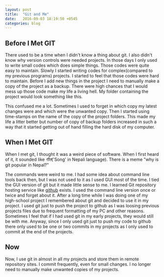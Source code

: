 ```yaml
---
layout: post
title:  "Git and Me"
date:   2016-09-03 18:19:50 +0545
categories: blog
---
```


## Before I Met GIT

There used to be a time when I didn't know a thing about git. I also didn't know why version controls were needed projects. In those days I only used to write small codes which does simple things. Those codes were quite easy to maintain. Slowly I started writing codes for complex(compared to my previous programs) projects. I started to feel that those codes were hard to maintain. Before I add new things in the project I need to manually make a copy of the project as a backup. There were high chances that I would mess up those code make my life a living hell. My folder containing the project would look something like this.

This confused me a lot. Sometimes I used to forget in which copy my latest changes were and which were the unwanted copy. Then I started using time-stamps on the name of the copy of the project folders. This made my life a litter better but number of copy of backup folders increased in such a way that it started getting out of hand filling the hard disk of my computer.

## When I Met GIT

When I met git, I thought it was a weird piece of software. When I first heard of it, it sounded like *गीत*('Song' in Nepali language). There is a meme "why is git popular in Nepal?"

The commands were weird to me. I had some idea about command line tools back then, but I was not used to it as I used GUI most of the time. I tied the GUI version of git but it made little sense to me. I learned Git repository hosting service like [github] exists. I used the command line version once or twice and forget about it. After a long time while I was doing one of my high-school project I remembered about git and decided to use it in my project. I used git just to push the project to github as I was loosing previous projects files due to frequent formatting of my PC and other reasons. Sometimes I feel that if I had used git in my early projects, they would still be with me. Anyway, since I only used git just to push my code to github there only used to be one or two commits in my projects as I only used to commit at the end of the projects.


## Now

Now, I use git in almost in all my projects and store them in remote repository sites. I commit frequently, even for small changes. I no longer need to manually make unwanted copies of my projects.

[jekyll-docs]: http://jekyllrb.com/docs/home
[github]:   https://github.com/
[jekyll-talk]: https://talk.jekyllrb.com/
